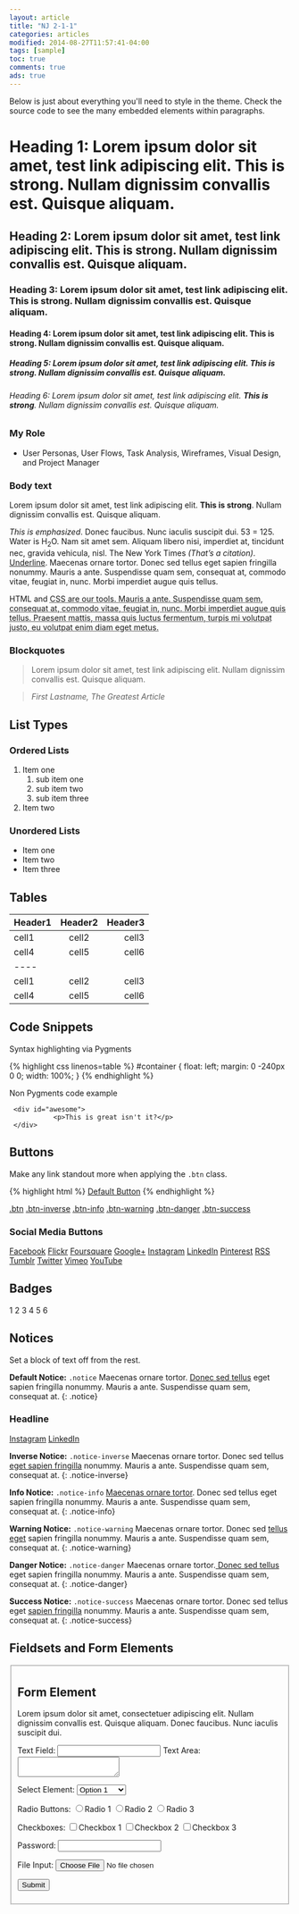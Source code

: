 ```yaml
---
layout: article
title: "NJ 2-1-1"
categories: articles
modified: 2014-08-27T11:57:41-04:00
tags: [sample]
toc: true
comments: true
ads: true
---
```


Below is just about everything you'll need to style in the theme. Check the source code to see the many embedded elements within paragraphs.

# Heading 1: Lorem ipsum dolor sit amet, test link adipiscing elit. **This is strong**. Nullam dignissim convallis est. Quisque aliquam.

## Heading 2: Lorem ipsum dolor sit amet, test link adipiscing elit. **This is strong**. Nullam dignissim convallis est. Quisque aliquam.

### Heading 3: Lorem ipsum dolor sit amet, test link adipiscing elit. **This is strong**. Nullam dignissim convallis est. Quisque aliquam.

#### Heading 4: Lorem ipsum dolor sit amet, test link adipiscing elit. **This is strong**. Nullam dignissim convallis est. Quisque aliquam.

##### Heading 5: Lorem ipsum dolor sit amet, test link adipiscing elit. **This is strong**. Nullam dignissim convallis est. Quisque aliquam.

###### Heading 6: Lorem ipsum dolor sit amet, test link adipiscing elit. **This is strong**. Nullam dignissim convallis est. Quisque aliquam.

### My Role

* User Personas, User Flows, Task Analysis, Wireframes, Visual Design, and Project Manager 

### Body text

Lorem ipsum dolor sit amet, test link adipiscing elit. **This is strong**. Nullam dignissim convallis est. Quisque aliquam.

*This is emphasized*. Donec faucibus. Nunc iaculis suscipit dui. 53 = 125. Water is H<sub>2</sub>O. Nam sit amet sem. Aliquam libero nisi, imperdiet at, tincidunt nec, gravida vehicula, nisl. The New York Times <cite>(That’s a citation)</cite>. <u>Underline</u>. Maecenas ornare tortor. Donec sed tellus eget sapien fringilla nonummy. Mauris a ante. Suspendisse quam sem, consequat at, commodo vitae, feugiat in, nunc. Morbi imperdiet augue quis tellus.

HTML and <abbr title="cascading stylesheets">CSS<abbr> are our tools. Mauris a ante. Suspendisse quam sem, consequat at, commodo vitae, feugiat in, nunc. Morbi imperdiet augue quis tellus. Praesent mattis, massa quis luctus fermentum, turpis mi volutpat justo, eu volutpat enim diam eget metus.

### Blockquotes

> Lorem ipsum dolor sit amet, test link adipiscing elit. Nullam dignissim convallis est. Quisque aliquam.

> <cite>First Lastname, *The Greatest Article*</cite>

## List Types

### Ordered Lists

1. Item one
      1. sub item one
      2. sub item two
      3. sub item three
2. Item two

### Unordered Lists

* Item one
* Item two
* Item three

## Tables

| Header1 | Header2 | Header3 |
|:--------|:-------:|--------:|
| cell1   | cell2   | cell3   |
| cell4   | cell5   | cell6   |
|----
| cell1   | cell2   | cell3   |
| cell4   | cell5   | cell6   |

## Code Snippets

Syntax highlighting via Pygments

{% highlight css linenos=table %}
#container {
     float: left; 
     margin: 0 -240px 0 0; 
     width: 100%;
}
{% endhighlight %}

Non Pygments code example

     <div id="awesome">
               <p>This is great isn't it?</p>
     </div>

## Buttons

Make any link standout more when applying the `.btn` class.

{% highlight html %}
<a href="#" class="btn">Default Button</a>
{% endhighlight %}

<a href="#" class="btn">.btn</a>
<a href="#" class="btn-inverse">.btn-inverse</a>
<a href="#" class="btn-info">.btn-info</a>
<a href="#" class="btn-warning">.btn-warning</a>
<a href="#" class="btn-danger">.btn-danger</a>
<a href="#" class="btn-success">.btn-success</a>

### Social Media Buttons

<a href="#" class="btn-social facebook"><i class="fa fa-facebook" aria-hidden="true"></i> Facebook</a>
<a href="#" class="btn-social flickr"><i class="fa fa-flickr" aria-hidden="true"></i> Flickr</a>
<a href="#" class="btn-social foursquare"><i class="fa fa-foursquare" aria-hidden="true"></i> Foursquare</a>
<a href="#" class="btn-social google-plus"><i class="fa fa-google-plus" aria-hidden="true"></i> Google+</a>
<a href="#" class="btn-social instagram"><i class="fa fa-instagram" aria-hidden="true"></i> Instagram</a>
<a href="#" class="btn-social linkedin"><i class="fa fa-linkedin" aria-hidden="true"></i> LinkedIn</a>
<a href="#" class="btn-social pinterest"><i class="fa fa-pinterest" aria-hidden="true"></i> Pinterest</a>
<a href="#" class="btn-social rss"><i class="fa fa-rss" aria-hidden="true"></i> RSS</a>
<a href="#" class="btn-social tumblr"><i class="fa fa-tumblr" aria-hidden="true"></i> Tumblr</a>
<a href="#" class="btn-social twitter"><i class="fa fa-twitter" aria-hidden="true"></i> Twitter</a>
<a href="#" class="btn-social vimeo"><i class="fa fa-vimeo-square" aria-hidden="true"></i> Vimeo</a>
<a href="#" class="btn-social youtube"><i class="fa fa-youtube" aria-hidden="true"></i> YouTube</a>

## Badges

<div class="badges">
     <span class="badge">1</span>
     <span class="badge inverse">2</span>
     <span class="badge info">3</span>
     <span class="badge warning">4</span>
     <span class="badge danger">5</span>
     <span class="badge success">6</span>
</div>

## Notices

Set a block of text off from the rest.

**Default Notice:** `.notice` Maecenas ornare tortor. [Donec sed tellus]() eget sapien fringilla nonummy. Mauris a ante. Suspendisse quam sem, consequat at.
{: .notice}

<div class="notice">
     <h3>Headline</h3>
     <div class="inline-btn">
          <a href="#" class="btn-social instagram"><i class="fa fa-instagram" aria-hidden="true"></i> Instagram</a>
          <a href="#" class="btn-social linkedin"><i class="fa fa-linkedin" aria-hidden="true"></i> LinkedIn</a>
     </div><!-- /.inline-btn -->
</div><!-- /.notice -->

**Inverse Notice:** `.notice-inverse` Maecenas ornare tortor. Donec sed tellus [eget sapien fringilla]() nonummy. Mauris a ante. Suspendisse quam sem, consequat at.
{: .notice-inverse}

**Info Notice:** `.notice-info` [Maecenas ornare tortor](). Donec sed tellus eget sapien fringilla nonummy. Mauris a ante. Suspendisse quam sem, consequat at.
{: .notice-info}

**Warning Notice:** `.notice-warning` Maecenas ornare tortor. Donec sed [tellus eget]() sapien fringilla nonummy. Mauris a ante. Suspendisse quam sem, consequat at.
{: .notice-warning}

**Danger Notice:** `.notice-danger` Maecenas ornare tortor.[ Donec sed tellus]() eget sapien fringilla nonummy. Mauris a ante. Suspendisse quam sem, consequat at.
{: .notice-danger}

**Success Notice:** `.notice-success` Maecenas ornare tortor. Donec sed tellus eget [sapien fringilla]() nonummy. Mauris a ante. Suspendisse quam sem, consequat at.
{: .notice-success}

## Fieldsets and Form Elements

<fieldset>
     <form>
          <h2>Form Element</h2>
          <p>Lorem ipsum dolor sit amet, consectetuer adipiscing elit. Nullam dignissim convallis est. Quisque aliquam. Donec faucibus. Nunc iaculis suscipit dui.</p>
          <label for="text_field">Text Field:</label>
          <input type="text" id="text_field" />
          <label for="text_area">Text Area:</label>
          <textarea id="text_area"></textarea>
          <p>
               <label for="select_element">Select Element:</label>
               <select name="select_element">
                    <optgroup label="Option Group 1">
                         <option value="1">Option 1</option>
                         <option value="2">Option 2</option>
                         <option value="3">Option 3</option>
                    </optgroup>
                    <optgroup label="Option Group 2">
                         <option value="1">Option 1</option>
                         <option value="2">Option 2</option>
                         <option value="3">Option 3</option>
                    </optgroup>
               </select>
          </p>
          <p>
               <label for="radio_buttons">Radio Buttons:</label>
               <label><input type="radio" class="radio" name="radio_button" value="radio_1" />Radio 1</label>
               <label><input type="radio" class="radio" name="radio_button" value="radio_2" />Radio 2</label>
               <label><input type="radio" class="radio" name="radio_button" value="radio_3" />Radio 3</label>
          </p>
          <p>
               <label for="checkboxes">Checkboxes:</label>
               <label><input type="checkbox" class="checkbox" name="checkboxes" value="check_1" />Checkbox 1</label>
               <label><input type="checkbox" class="checkbox" name="checkboxes" value="check_2" />Checkbox 2</label>
               <label><input type="checkbox" class="checkbox" name="checkboxes" value="check_3" />Checkbox 3</label>
          </p>
          <p>
               <label for="password">Password:</label>
               <input type="password" class="password" name="password" />
          </p>
          <p>
               <label for="file">File Input:</label>
               <input type="file" class="file" name="file" />
          </p>
          <p>
               <input class="btn" type="submit" value="Submit" />
          </p>
     </form>
</fieldset>

